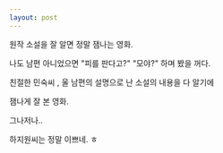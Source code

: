 ```yaml
---
layout: post
---
```

원작 소설을 잘 알면 정말 잼나는 영화.

나도 남편 아니었으면 "피를 판다고?" "모야?" 하며 봤을 꺼다.

친절한 민숙씨 , 울 남편의 설명으로 난 소설의 내용을 다 알기에

잼나게 잘 본 영화.

그나저나..

하지원씨는 정말 이쁘네. ㅎ


